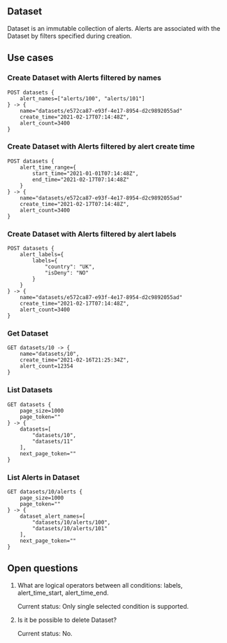 ## Dataset

Dataset is an immutable collection of alerts.
Alerts are associated with the Dataset by filters specified during creation.

## Use cases

### Create Dataset with Alerts filtered by names

    POST datasets {
        alert_names=["alerts/100", "alerts/101"]
    } -> {
        name="datasets/e572ca87-e93f-4e17-8954-d2c9892055ad"
        create_time="2021-02-17T07:14:48Z",
        alert_count=3400
    }

### Create Dataset with Alerts filtered by alert create time

    POST datasets {
        alert_time_range={
            start_time="2021-01-01T07:14:48Z",
            end_time="2021-02-17T07:14:48Z"
        }
    } -> {
        name="datasets/e572ca87-e93f-4e17-8954-d2c9892055ad"
        create_time="2021-02-17T07:14:48Z",
        alert_count=3400
    }

### Create Dataset with Alerts filtered by alert labels

    POST datasets {
        alert_labels={
            labels={
                "country": "UK",
                "isDeny": "NO"
            }
        }
    } -> {
        name="datasets/e572ca87-e93f-4e17-8954-d2c9892055ad"
        create_time="2021-02-17T07:14:48Z",
        alert_count=3400
    }
    
### Get Dataset

    GET datasets/10 -> {
        name="datasets/10",
        create_time="2021-02-16T21:25:34Z",
        alert_count=12354
    }

### List Datasets

    GET datasets {
        page_size=1000
        page_token=""
    } -> {
        datasets=[
            "datasets/10",
            "datasets/11"
        ],
        next_page_token=""
    }
    
### List Alerts in Dataset

    GET datasets/10/alerts {
        page_size=1000
        page_token=""
    } -> {
        dataset_alert_names=[
            "datasets/10/alerts/100",
            "datasets/10/alerts/101"
        ],
        next_page_token=""
    }

## Open questions

1. What are logical operators between all conditions: labels, alert_time_start, alert_time_end.
   
   Current status: Only single selected condition is supported.

2. Is it be possible to delete Dataset?
   
   Current status: No.

